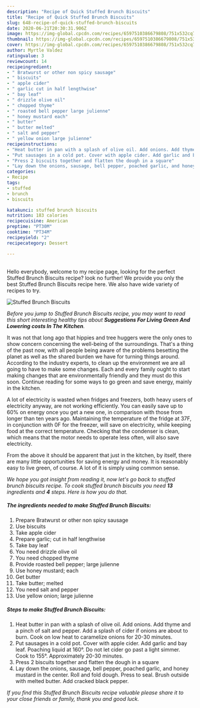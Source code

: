 ```yaml
---
description: "Recipe of Quick Stuffed Brunch Biscuits"
title: "Recipe of Quick Stuffed Brunch Biscuits"
slug: 648-recipe-of-quick-stuffed-brunch-biscuits
date: 2020-06-21T20:30:31.906Z
image: https://img-global.cpcdn.com/recipes/6597510386679808/751x532cq70/stuffed-brunch-biscuits-recipe-main-photo.jpg
thumbnail: https://img-global.cpcdn.com/recipes/6597510386679808/751x532cq70/stuffed-brunch-biscuits-recipe-main-photo.jpg
cover: https://img-global.cpcdn.com/recipes/6597510386679808/751x532cq70/stuffed-brunch-biscuits-recipe-main-photo.jpg
author: Myrtle Valdez
ratingvalue: 3
reviewcount: 14
recipeingredient:
- " Bratwurst or other non spicy sausage"
- " biscuits"
- " apple cider"
- " garlic cut in half lengthwise"
- " bay leaf"
- " drizzle olive oil"
- " chopped thyme"
- " roasted bell pepper large julienne"
- " honey mustard each"
- " butter"
- " butter melted"
- " salt and pepper"
- " yellow onion large julienne"
recipeinstructions:
- "Heat butter in pan with a splash of olive oil. Add onions. Add thyme and a pinch of salt and pepper. Add a splash of cider if onions are about to burn. Cook on low heat to caramelize onions for 20-30 minutes."
- "Put sausages in a cold pot. Cover with apple cider. Add garlic and bay leaf. Poaching liquid at 160°. Do not let cider go past a light simmer. Cook to 155°. Approximately 20-30 minutes."
- "Press 2 biscuits together and flatten the dough in a square"
- "Lay down the onions, sausage, bell pepper, poached garlic, and honey mustard in the center. Roll and fold dough. Press to seal. Brush outside with melted butter. Add cracked black pepper."
categories:
- Recipe
tags:
- stuffed
- brunch
- biscuits

katakunci: stuffed brunch biscuits 
nutrition: 183 calories
recipecuisine: American
preptime: "PT30M"
cooktime: "PT34M"
recipeyield: "2"
recipecategory: Dessert

---
```

<br>
Hello everybody, welcome to my recipe page, looking for the perfect Stuffed Brunch Biscuits recipe? look no further! We provide you only the best Stuffed Brunch Biscuits recipe here. We also have wide variety of recipes to try.
<br>


![Stuffed Brunch Biscuits](https://img-global.cpcdn.com/recipes/6597510386679808/751x532cq70/stuffed-brunch-biscuits-recipe-main-photo.jpg)

<i>Before you jump to Stuffed Brunch Biscuits recipe, you may want to read this short interesting healthy tips about 
<strong>Suggestions For Living Green And Lowering costs In The Kitchen</strong>.</i>
</br>

It was not that long ago that hippies and tree huggers were the only ones to show concern concerning the well-being of the surroundings. That's a thing of the past now, with all people being aware of the problems besetting the planet as well as the shared burden we have for turning things around. According to the industry experts, to clean up the environment we are all going to have to make some changes. Each and every family ought to start making changes that are environmentally friendly and they must do this soon. Continue reading for some ways to go green and save energy, mainly in the kitchen.

A lot of electricity is wasted when fridges and freezers, both heavy users of electricity anyway, are not working efficiently. You can easily save up to 60% on energy once you get a new one, in comparison with those from longer than ten years ago. Maintaining the temperature of the fridge at 37F, in conjunction with 0F for the freezer, will save on electricity, while keeping food at the correct temperature. Checking that the condenser is clean, which means that the motor needs to operate less often, will also save electricity.

From the above it should be apparent that just in the kitchen, by itself, there are many little opportunities for saving energy and money. It is reasonably easy to live green, of course. A lot of it is simply using common sense.


<i>We hope you got insight from reading it, now let's go back to stuffed brunch biscuits recipe. To cook stuffed brunch biscuits you need <strong>13</strong> ingredients and <strong>4</strong> steps. Here is how you do that.
</i>

##### The ingredients needed to make Stuffed Brunch Biscuits:

1. Prepare  Bratwurst or other non spicy sausage
1. Use  biscuits
1. Take  apple cider
1. Prepare  garlic; cut in half lengthwise
1. Take  bay leaf
1. You need  drizzle olive oil
1. You need  chopped thyme
1. Provide  roasted bell pepper; large julienne
1. Use  honey mustard; each
1. Get  butter
1. Take  butter; melted
1. You need  salt and pepper
1. Use  yellow onion; large julienne


##### Steps to make Stuffed Brunch Biscuits:

1. Heat butter in pan with a splash of olive oil. Add onions. Add thyme and a pinch of salt and pepper. Add a splash of cider if onions are about to burn. Cook on low heat to caramelize onions for 20-30 minutes.
1. Put sausages in a cold pot. Cover with apple cider. Add garlic and bay leaf. Poaching liquid at 160°. Do not let cider go past a light simmer. Cook to 155°. Approximately 20-30 minutes.
1. Press 2 biscuits together and flatten the dough in a square
1. Lay down the onions, sausage, bell pepper, poached garlic, and honey mustard in the center. Roll and fold dough. Press to seal. Brush outside with melted butter. Add cracked black pepper.


<i>If you find this Stuffed Brunch Biscuits recipe valuable please share it to your close friends or family, thank you and good luck.</i>
